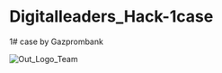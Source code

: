 # Digitalleaders_Hack-1case
1# case by Gazprombank
 
![Out_Logo_Team](https://i.ibb.co/pyQp8Ww/image.png)
